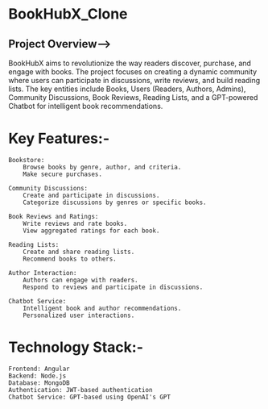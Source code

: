 # BookHubX_Clone

## Project Overview-->

BookHubX aims to revolutionize the way readers discover, purchase, and engage with books. The project focuses on creating a dynamic community where users can participate in discussions, write reviews, and build reading lists. The key entities include Books, Users (Readers, Authors, Admins), Community Discussions, Book Reviews, Reading Lists, and a GPT-powered Chatbot for intelligent book recommendations.

# Key Features:-

    Bookstore:
        Browse books by genre, author, and criteria.
        Make secure purchases.

    Community Discussions:
        Create and participate in discussions.
        Categorize discussions by genres or specific books.

    Book Reviews and Ratings:
        Write reviews and rate books.
        View aggregated ratings for each book.

    Reading Lists:
        Create and share reading lists.
        Recommend books to others.

    Author Interaction:
        Authors can engage with readers.
        Respond to reviews and participate in discussions.

    Chatbot Service:
        Intelligent book and author recommendations.
        Personalized user interactions.

# Technology Stack:-

    Frontend: Angular
    Backend: Node.js
    Database: MongoDB
    Authentication: JWT-based authentication
    Chatbot Service: GPT-based using OpenAI's GPT
